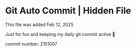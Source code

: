 # Git Auto Commit | Hidden File

This file was added Feb 12, 2025

Just for fun and keeping my daily git commit active 🤪

commit number: 2151007
